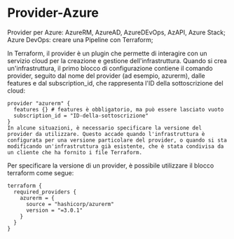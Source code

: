 # Provider-Azure
Provider per Azure: AzureRM, AzureAD, AzureDEvOps, AzAPI, Azure Stack;  Azure DevOps: creare una Pipeline con Terraform;

In Terraform, il provider è un plugin che permette di interagire con un servizio cloud per la creazione e gestione dell'infrastruttura.
Quando si crea un'infrastruttura, il primo blocco di configurazione contiene il comando provider, seguito dal nome del provider (ad esempio, azurerm), dalle features e dal subscription_id, che rappresenta l'ID della sottoscrizione del cloud:


```
provider "azurerm" {
  features {} # features è obbligatorio, ma può essere lasciato vuoto
  subscription_id = "ID-della-sottoscrizione"
}
In alcune situazioni, è necessario specificare la versione del provider da utilizzare. Questo accade quando l'infrastruttura è configurata per una versione particolare del provider, o quando si sta modificando un'infrastruttura già esistente, che è stata condivisa da un cliente che ha fornito i file Terraform.
```

Per specificare la versione di un provider, è possibile utilizzare il blocco terraform come segue:

```
terraform {
  required_providers {
    azurerm = {
      source = "hashicorp/azurerm"
      version = "=3.0.1"
    }
  }
}
```
